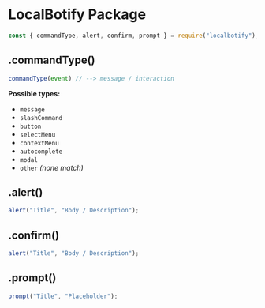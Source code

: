 # LocalBotify Package

```js
const { commandType, alert, confirm, prompt } = require("localbotify");
```

## .commandType()

```js
commandType(event) // --> message / interaction
```

**Possible types:**

- `message`
- `slashCommand`
- `button`
- `selectMenu`
- `contextMenu`
- `autocomplete`
- `modal`
- `other` _(none match)_

## .alert()

```js
alert("Title", "Body / Description");
```

## .confirm()

```js
alert("Title", "Body / Description");
```

## .prompt()

```js
prompt("Title", "Placeholder");
```
